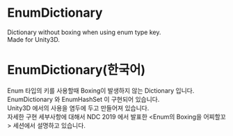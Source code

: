 # EnumDictionary
Dictionary without boxing when using enum type key.  
Made for Unity3D.


# EnumDictionary(한국어)
Enum 타입의 키를 사용할때 Boxing이 발생하지 않는 Dictionary 입니다.  
EnumDictionary 와 EnumHashSet 이 구현되어 있습니다.  
Unity3D 에서의 사용을 염두에 두고 만들어져 있습니다.  
자세한 구현 세부사항에 대해서 NDC 2019 에서 발표한 <Enum의 Boxing을 어찌할꼬> 세션에서 설명하고 있습니다.
